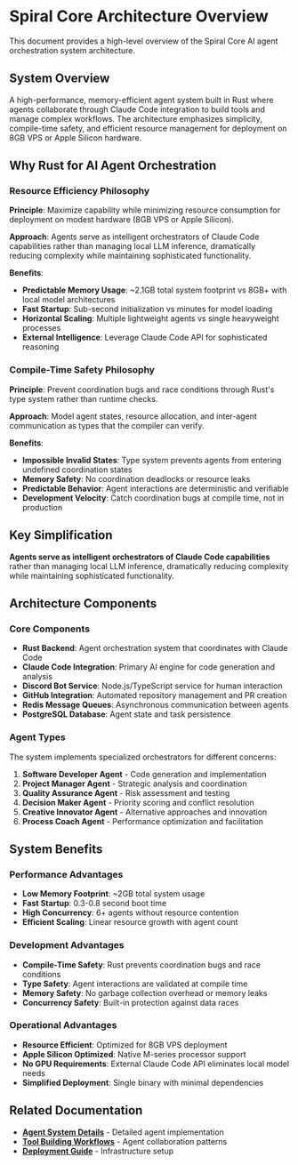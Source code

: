 # Spiral Core Architecture Overview

This document provides a high-level overview of the Spiral Core AI agent orchestration system architecture.

## System Overview

A high-performance, memory-efficient agent system built in Rust where agents collaborate through Claude Code integration to build tools and manage complex workflows. The architecture emphasizes simplicity, compile-time safety, and efficient resource management for deployment on 8GB VPS or Apple Silicon hardware.

## Why Rust for AI Agent Orchestration

### Resource Efficiency Philosophy

**Principle**: Maximize capability while minimizing resource consumption for deployment on modest hardware (8GB VPS or Apple Silicon).

**Approach**: Agents serve as intelligent orchestrators of Claude Code capabilities rather than managing local LLM inference, dramatically reducing complexity while maintaining sophisticated functionality.

**Benefits**:

- **Predictable Memory Usage**: ~2.1GB total system footprint vs 8GB+ with local model architectures
- **Fast Startup**: Sub-second initialization vs minutes for model loading
- **Horizontal Scaling**: Multiple lightweight agents vs single heavyweight processes
- **External Intelligence**: Leverage Claude Code API for sophisticated reasoning

### Compile-Time Safety Philosophy

**Principle**: Prevent coordination bugs and race conditions through Rust's type system rather than runtime checks.

**Approach**: Model agent states, resource allocation, and inter-agent communication as types that the compiler can verify.

**Benefits**:

- **Impossible Invalid States**: Type system prevents agents from entering undefined coordination states
- **Memory Safety**: No coordination deadlocks or resource leaks
- **Predictable Behavior**: Agent interactions are deterministic and verifiable
- **Development Velocity**: Catch coordination bugs at compile time, not in production

## Key Simplification

**Agents serve as intelligent orchestrators of Claude Code capabilities** rather than managing local LLM inference, dramatically reducing complexity while maintaining sophisticated functionality.

## Architecture Components

### Core Components

- **Rust Backend**: Agent orchestration system that coordinates with Claude Code
- **Claude Code Integration**: Primary AI engine for code generation and analysis
- **Discord Bot Service**: Node.js/TypeScript service for human interaction
- **GitHub Integration**: Automated repository management and PR creation
- **Redis Message Queues**: Asynchronous communication between agents
- **PostgreSQL Database**: Agent state and task persistence

### Agent Types

The system implements specialized orchestrators for different concerns:

1. **Software Developer Agent** - Code generation and implementation
2. **Project Manager Agent** - Strategic analysis and coordination
3. **Quality Assurance Agent** - Risk assessment and testing
4. **Decision Maker Agent** - Priority scoring and conflict resolution
5. **Creative Innovator Agent** - Alternative approaches and innovation
6. **Process Coach Agent** - Performance optimization and facilitation

## System Benefits

### Performance Advantages

- **Low Memory Footprint**: ~2GB total system usage
- **Fast Startup**: 0.3-0.8 second boot time
- **High Concurrency**: 6+ agents without resource contention
- **Efficient Scaling**: Linear resource growth with agent count

### Development Advantages

- **Compile-Time Safety**: Rust prevents coordination bugs and race conditions
- **Type Safety**: Agent interactions are validated at compile time
- **Memory Safety**: No garbage collection overhead or memory leaks
- **Concurrency Safety**: Built-in protection against data races

### Operational Advantages

- **Resource Efficient**: Optimized for 8GB VPS deployment
- **Apple Silicon Optimized**: Native M-series processor support
- **No GPU Requirements**: External Claude Code API eliminates local model needs
- **Simplified Deployment**: Single binary with minimal dependencies

## Related Documentation

- **[Agent System Details](ARCHITECTURE_AGENTS.md)** - Detailed agent implementation
- **[Tool Building Workflows](ARCHITECTURE_WORKFLOWS.md)** - Agent collaboration patterns
- **[Deployment Guide](ARCHITECTURE_DEPLOYMENT.md)** - Infrastructure setup
